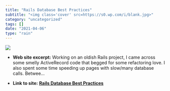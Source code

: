 ```yaml
---
title: "Rails Database Best Practices"
subtitle: "<img class='cover' src=https://s0.wp.com/i/blank.jpg>"
category: "uncategorized"
tags: []
date: "2021-04-06"
type: "rain"
---
```

<img class="cover" src=https://s0.wp.com/i/blank.jpg>



* **Web site excerpt:** Working on an oldish Rails project, I came across some smelly ActiveRecord code that begged for some refactoring love. I also spent some time speeding up pages with slow/many database calls. Betwee…

* **Link to site:** **[Rails Database Best Practices](http://blog.carbonfive.com/2016/11/16/rails-database-best-practices)**